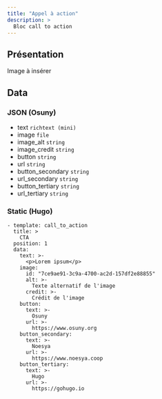 ```yaml
---
title: "Appel à action"
description: >
  Bloc call to action
---
```


## Présentation

Image à insérer

## Data

### JSON (Osuny)

* text ```richtext (mini)```
* image ```file```
* image_alt ```string```
* image_credit ```string```
* button ```string```
* url ```string```
* button_secondary ```string```
* url_secondary ```string```
* button_tertiary ```string```
* url_tertiary ```string```


### Static (Hugo)

```
- template: call_to_action
  title: >
    CTA
  position: 1
  data:
    text: >-
      <p>Lorem ipsum</p>
    image:
      id: "7ce9ae91-3c9a-4700-ac2d-157df2e88855"
      alt: >-
        Texte alternatif de l'image
      credit: >-
        Crédit de l'image
    button:
      text: >-
        Osuny
      url: >-
        https://www.osuny.org
    button_secondary:
      text: >-
        Noesya
      url: >-
        https://www.noesya.coop
    button_tertiary:
      text: >-
        Hugo
      url: >-
        https://gohugo.io
```
